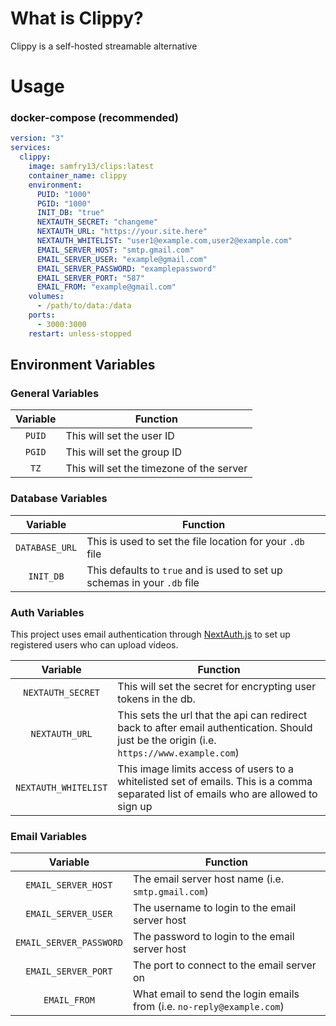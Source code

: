 # What is Clippy?
Clippy is a self-hosted streamable alternative

# Usage
### docker-compose (recommended)

```yaml
version: "3"
services:
  clippy:
    image: samfry13/clips:latest
    container_name: clippy
    environment:
      PUID: "1000"
      PGID: "1000"
      INIT_DB: "true"
      NEXTAUTH_SECRET: "changeme"
      NEXTAUTH_URL: "https://your.site.here"
      NEXTAUTH_WHITELIST: "user1@example.com,user2@example.com"
      EMAIL_SERVER_HOST: "smtp.gmail.com"
      EMAIL_SERVER_USER: "example@gmail.com"
      EMAIL_SERVER_PASSWORD: "examplepassword"
      EMAIL_SERVER_PORT: "587"
      EMAIL_FROM: "example@gmail.com"
    volumes:
      - /path/to/data:/data
    ports:
      - 3000:3000
    restart: unless-stopped
```

## Environment Variables
### General Variables
| Variable | Function |
| :----: | --- |
| `PUID` | This will set the user ID |
| `PGID` | This will set the group ID |
| `TZ` | This will set the timezone of the server |

### Database Variables
| Variable | Function |
| :----: | --- |
| `DATABASE_URL` | This is used to set the file location for your `.db` file |
| `INIT_DB` | This defaults to `true` and is used to set up schemas in your `.db` file |

### Auth Variables
This project uses email authentication through [NextAuth.js](https://next-auth.js.org/) to set up registered users who can upload videos.

| Variable | Function |
| :----: | --- |
| `NEXTAUTH_SECRET` | This will set the secret for encrypting user tokens in the db. |
| `NEXTAUTH_URL` | This sets the url that the api can redirect back to after email authentication. Should just be the origin (i.e. `https://www.example.com`) |
| `NEXTAUTH_WHITELIST` | This image limits access of users to a whitelisted set of emails. This is a comma separated list of emails who are allowed to sign up |

### Email Variables
| Variable | Function |
| :----: | --- |
| `EMAIL_SERVER_HOST` | The email server host name (i.e. `smtp.gmail.com`) |
| `EMAIL_SERVER_USER` | The username to login to the email server host |
| `EMAIL_SERVER_PASSWORD` | The password to login to the email server host |
| `EMAIL_SERVER_PORT` | The port to connect to the email server on |
| `EMAIL_FROM` | What email to send the login emails from (i.e. `no-reply@example.com`) |
